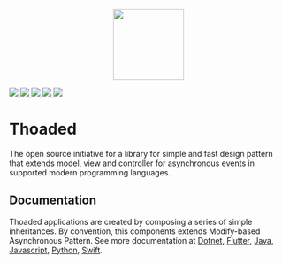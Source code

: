 <p align="center">
 <a href="https://thoaded.walberbeltrame.com/" alt="Website">
  <img src="https://raw.githubusercontent.com/walberbeltrame/thoaded/master/images/circle.svg?sanitize=true" height="128" />
 </a>
</p>
<p>
 <a href="https://github.com/walberbeltrame/molded/releases" alt="Release notes">
  <img src="https://img.shields.io/github/v/tag/walberbeltrame/thoaded.svg" />
 </a>
 <a href="https://github.com/walberbeltrame/thoaded" alt="Language count">
  <img src="https://img.shields.io/github/languages/count/walberbeltrame/thoaded.svg" />
 </a>
 <a href="http://commitizen.github.io/cz-cli/" alt="Commitizen friendly">
  <img src="https://img.shields.io/badge/commitizen-friendly-brightgreen.svg" />
 </a>
 <a href="https://mit-license.org/" alt="MIT License">
  <img src="https://img.shields.io/github/license/walberbeltrame/thoaded.svg" />
 </a>
 <a href="https://twitter.com/thoaded" alt="Thoaded on Twitter">
  <img src="https://img.shields.io/twitter/follow/thoaded?label=Follow" />
 </a>
</p>

# Thoaded
The open source initiative for a library for simple and fast design pattern that extends model, view and controller for asynchronous events in supported modern programming languages.

## Documentation
Thoaded applications are created by composing a series of simple inheritances. By convention, this components extends Modify-based Asynchronous Pattern. See more documentation at [Dotnet](https://walberbeltrame.github.io/thoaded/dotnet/), [Flutter](https://walberbeltrame.github.io/thoaded/flutter/), [Java](https://walberbeltrame.github.io/thoaded/java/), [Javascript](https://walberbeltrame.github.io/thoaded/javascript/), [Python](https://walberbeltrame.github.io/thoaded/python/), [Swift](https://walberbeltrame.github.io/thoaded/swift/).